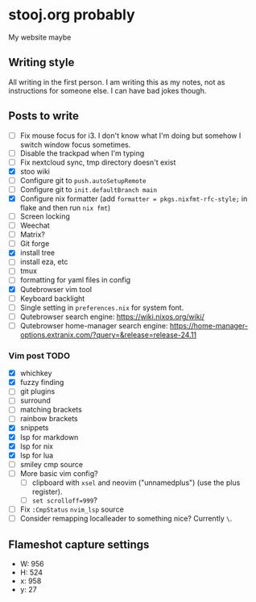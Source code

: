 # stooj.org probably

My website maybe

## Writing style

All writing in the first person. I am writing this as my notes, not as instructions for someone else.
I can have bad jokes though.

## Posts to write

- [ ] Fix mouse focus for i3. I don't know what I'm doing but somehow I switch window focus sometimes.
- [ ] Disable the trackpad when I'm typing
- [ ] Fix nextcloud sync, tmp directory doesn't exist
- [x] stoo wiki
- [ ] Configure git to `push.autoSetupRemote`
- [ ] Configure git to `init.defaultBranch main`
- [x] Configure nix formatter (add `formatter = pkgs.nixfmt-rfc-style;` in flake and then run `nix fmt`)
- [ ] Screen locking
- [ ] Weechat
- [ ] Matrix?
- [ ] Git forge
- [x] install tree
- [ ] install eza, etc
- [ ] tmux
- [ ] formatting for yaml files in config
- [x] Qutebrowser vim tool
- [ ] Keyboard backlight
- [ ] Single setting in `preferences.nix` for system font.
- [ ] Qutebrowser search engine: https://wiki.nixos.org/wiki/
- [ ] Qutebrowser home-manager search engine: https://home-manager-options.extranix.com/?query=&release=release-24.11

### Vim post TODO

- [x] whichkey
- [x] fuzzy finding
- [ ] git plugins
- [ ] surround
- [ ] matching brackets
- [ ] rainbow brackets
- [x] snippets
- [x] lsp for markdown
- [x] lsp for nix
- [x] lsp for lua
- [ ] smiley cmp source
- [ ] More basic vim config?
  - [ ] clipboard with `xsel` and neovim ("unnamedplus") (use the plus register).
  - [ ] `set scrolloff=999`?
- [ ] Fix `:CmpStatus` `nvim_lsp` source
- [ ] Consider remapping localleader to something nice? Currently `\`.

## Flameshot capture settings

- W: 956
- H: 524
- x: 958
- y: 27
